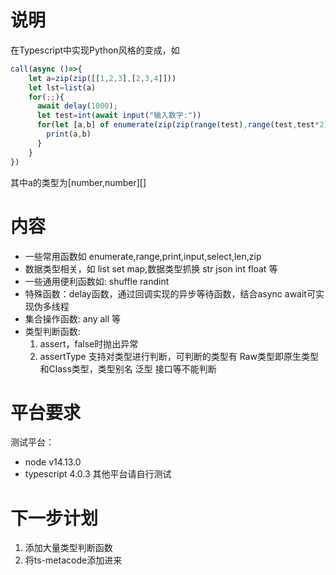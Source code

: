 # 说明
在Typescript中实现Python风格的变成，如
```ts
call(async ()=>{
    let a=zip(zip([[1,2,3],[2,3,4]]))
    let lst=list(a)
    for(;;){
      await delay(1000);
      let test=int(await input("输入数字:"))
      for(let [a,b] of enumerate(zip(zip(range(test),range(test,test*2)))) ){
        print(a,b)
      }
    }
})
```
其中a的类型为[number,number][]    
# 内容
* 一些常用函数如 enumerate,range,print,input,select,len,zip
* 数据类型相关，如 list set map,数据类型抓换 str json int float 等
* 一些通用便利函数如: shuffle randint 
* 特殊函数：delay函数，通过回调实现的异步等待函数，结合async await可实现伪多线程
* 集合操作函数: any all 等
* 类型判断函数:
  1. assert，false时抛出异常
  2. assertType 支持对类型进行判断，可判断的类型有 Raw类型即原生类型和Class类型，类型别名 泛型 接口等不能判断
# 平台要求
测试平台：
* node v14.13.0
* typescript 4.0.3
其他平台请自行测试
# 下一步计划
1. 添加大量类型判断函数
2. 将ts-metacode添加进来